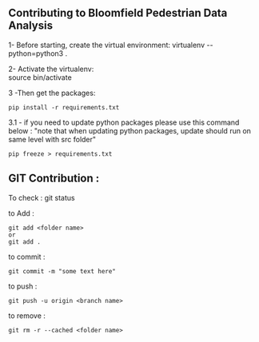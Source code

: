 ## Contributing to Bloomfield Pedestrian Data Analysis

  1- Before starting, create the virtual environment:
    virtualenv --python=python3 .

  2- Activate the virtualenv:  
    source bin/activate

  3 -Then get the packages:

    pip install -r requirements.txt

  3.1 - if you need to update python packages please use this command below :
        "note that when updating python packages, update should run on same level with src folder"

    pip freeze > requirements.txt  





## GIT Contribution :

  To check :
    git status

  to Add :

    git add <folder name>
    or
    git add .

  to commit :

    git commit -m "some text here"

  to push :

    git push -u origin <branch name>


  to remove :

    git rm -r --cached <folder name>
